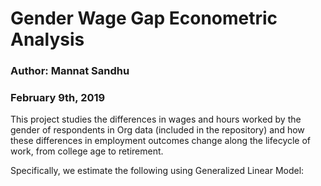 # Gender Wage Gap Econometric Analysis
### Author: Mannat Sandhu
### February 9th, 2019

This project studies the differences in wages and hours worked by the gender of respondents in Org data (included in the repository) and how these differences in employment outcomes change along the lifecycle of work, from college age to retirement.

Specifically, we estimate the following using Generalized Linear Model: 

